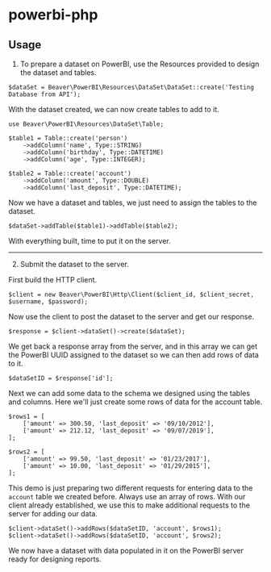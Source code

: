# powerbi-php

## Usage

1. To prepare a dataset on PowerBI, use the Resources provided to design the dataset and tables.

`$dataSet = Beaver\PowerBI\Resources\DataSet\DataSet::create('Testing Database from API');`

With the dataset created, we can now create tables to add to it.

```
use Beaver\PowerBI\Resources\DataSet\Table;

$table1 = Table::create('person')
    ->addColumn('name', Type::STRING)
    ->addColumn('birthday', Type::DATETIME)
    ->addColumn('age', Type::INTEGER);

$table2 = Table::create('account')
    ->addColumn('amount', Type::DOUBLE)
    ->addColumn('last_deposit', Type::DATETIME);
```

Now we have a dataset and tables, we just need to assign the tables to the dataset.

`$dataSet->addTable($table1)->addTable($table2);`

With everything built, time to put it on the server.

---

2. Submit the dataset to the server.

First build the HTTP client.

`$client = new Beaver\PowerBI\Http\Client($client_id, $client_secret, $username, $password);`

Now use the client to post the dataset to the server and get our response.

`$response = $client->dataSet()->create($dataSet);`

We get back a response array from the server, and in this array we can get the PowerBI UUID assigned to the dataset so we can then add rows of data to it.

`$dataSetID = $response['id'];`

Next we can add some data to the schema we designed using the tables and columns. Here we'll just create some rows of data for the account table.

```
$rows1 = [
    ['amount' => 300.50, 'last_deposit' => '09/10/2012'],
    ['amount' => 212.12, 'last_deposit' => '09/07/2019'],
];

$rows2 = [
    ['amount' => 99.50, 'last_deposit' => '01/23/2017'],
    ['amount' => 10.00, 'last_deposit' => '01/29/2015'],
];
```

This demo is just preparing two different requests for entering data to the `account` table we created before. Always use an array of rows. With our client already established, we use this to make additional requests to the server for adding our data.

```
$client->dataSet()->addRows($dataSetID, 'account', $rows1);
$client->dataSet()->addRows($dataSetID, 'account', $rows2);
```

We now have a dataset with data populated in it on the PowerBI server ready for designing reports.
